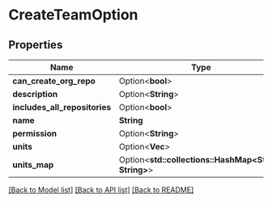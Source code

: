# CreateTeamOption

## Properties

Name | Type | Description | Notes
------------ | ------------- | ------------- | -------------
**can_create_org_repo** | Option<**bool**> |  | [optional]
**description** | Option<**String**> |  | [optional]
**includes_all_repositories** | Option<**bool**> |  | [optional]
**name** | **String** |  | 
**permission** | Option<**String**> |  | [optional]
**units** | Option<**Vec<String>**> |  | [optional]
**units_map** | Option<**std::collections::HashMap<String, String>**> |  | [optional]

[[Back to Model list]](../README.md#documentation-for-models) [[Back to API list]](../README.md#documentation-for-api-endpoints) [[Back to README]](../README.md)


